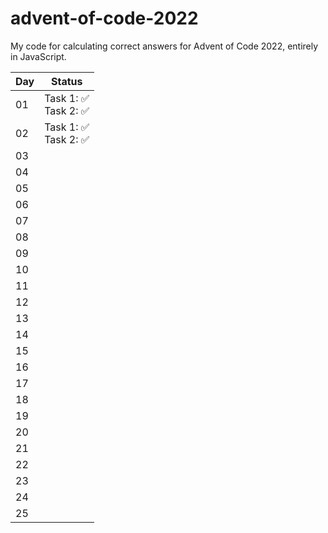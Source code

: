 # advent-of-code-2022

My code for calculating correct answers for Advent of Code 2022, entirely in JavaScript.

| Day | Status |
|-|-|
|01|Task 1:&nbsp;✅<br>Task 2:&nbsp;✅|
|02|Task 1:&nbsp;✅<br>Task 2:&nbsp;✅|
|03||
|04||
|05||
|06||
|07||
|08||
|09||
|10||
|11||
|12||
|13||
|14||
|15||
|16||
|17||
|18||
|19||
|20||
|21||
|22||
|23||
|24||
|25||